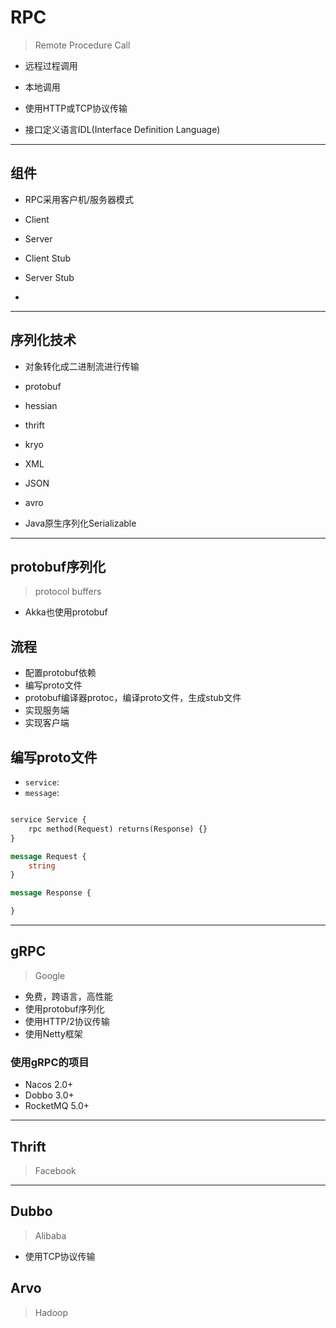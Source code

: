 # RPC
> Remote Procedure Call
- 远程过程调用

- 本地调用


- 使用HTTP或TCP协议传输

- 接口定义语言IDL(Interface Definition Language)

---
## 组件
- RPC采用客户机/服务器模式

- Client
- Server
- Client Stub
- Server Stub
-


---
## 序列化技术
- 对象转化成二进制流进行传输

- protobuf
- hessian
- thrift
- kryo

- XML
- JSON

- avro

- Java原生序列化Serializable



---
## protobuf序列化
> protocol buffers

- Akka也使用protobuf


## 流程
- 配置protobuf依赖
- 编写proto文件
- protobuf编译器protoc，编译proto文件，生成stub文件
- 实现服务端
- 实现客户端

## 编写proto文件

- `service`:
- `message`:


```proto

service Service {
    rpc method(Request) returns(Response) {}
}

message Request {
    string
}

message Response {

}

```

---
## gRPC
> Google

- 免费，跨语言，高性能
- 使用protobuf序列化
- 使用HTTP/2协议传输
- 使用Netty框架


### 使用gRPC的项目
- Nacos 2.0+
- Dobbo 3.0+
- RocketMQ 5.0+

---
## Thrift
> Facebook

---
## Dubbo
> Alibaba
- 使用TCP协议传输



## Arvo
> Hadoop